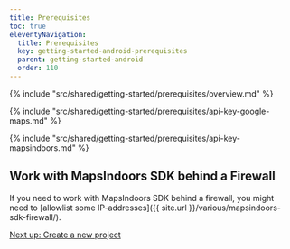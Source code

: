 ```yaml
---
title: Prerequisites
toc: true
eleventyNavigation:
  title: Prerequisites
  key: getting-started-android-prerequisites
  parent: getting-started-android
  order: 110
---
```


<!-- Overview -->
{% include "src/shared/getting-started/prerequisites/overview.md" %}

<!-- Google Maps API key -->
{% include "src/shared/getting-started/prerequisites/api-key-google-maps.md" %}

<!-- MapsIndoors API key -->
{% include "src/shared/getting-started/prerequisites/api-key-mapsindoors.md" %}

## Work with MapsIndoors SDK behind a Firewall

If you need to work with MapsIndoors SDK behind a firewall, you might need to [allowlist some IP-addresses]({{ site.url }}/various/mapsindoors-sdk-firewall/).

<p class="next-article"><a class="mi-button mi-button--outline" href="{{ site.url }}/getting-started/android/new-project/">Next up: Create a new project</a>
